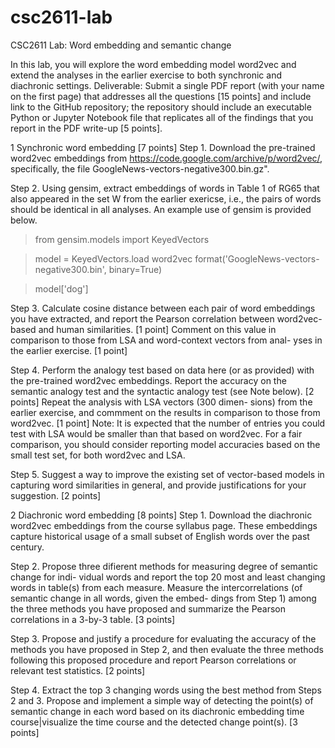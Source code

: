 # csc2611-lab

CSC2611 Lab: Word embedding and semantic change

In this lab, you will explore the word embedding model word2vec and extend the analyses
in the earlier exercise to both synchronic and diachronic settings. Deliverable: Submit a
single PDF report (with your name on the first page) that addresses all the questions [15
points] and include link to the GitHub repository; the repository should include an executable
Python or Jupyter Notebook file that replicates all of the findings that you report in the
PDF write-up [5 points].

1 Synchronic word embedding [7 points]
Step 1. Download the pre-trained word2vec embeddings from https://code.google.com/archive/p/word2vec/, specifically, the file GoogleNews-vectors-negative300.bin.gz".

Step 2. Using gensim, extract embeddings of words in Table 1 of RG65 that also appeared in
the set W from the earlier exericse, i.e., the pairs of words should be identical in all analyses.
An example use of gensim is provided below.
> from gensim.models import KeyedVectors

> model = KeyedVectors.load word2vec format('GoogleNews-vectors-negative300.bin',
binary=True)

> model['dog']

Step 3. Calculate cosine distance between each pair of word embeddings you have extracted,
and report the Pearson correlation between word2vec-based and human similarities. [1 point]
Comment on this value in comparison to those from LSA and word-context vectors from anal-
yses in the earlier exercise. [1 point]

Step 4. Perform the analogy test based on data here (or as provided) with the pre-trained
word2vec embeddings. Report the accuracy on the semantic analogy test and the syntactic
analogy test (see Note below). [2 points] Repeat the analysis with LSA vectors (300 dimen-
sions) from the earlier exercise, and commment on the results in comparison to those from
word2vec. [1 point] Note: It is expected that the number of entries you could test with LSA
would be smaller than that based on word2vec. For a fair comparison, you should consider
reporting model accuracies based on the small test set, for both word2vec and LSA.

Step 5. Suggest a way to improve the existing set of vector-based models in capturing word
similarities in general, and provide justifications for your suggestion. [2 points]

2 Diachronic word embedding [8 points]
Step 1. Download the diachronic word2vec embeddings from the course syllabus page. These
embeddings capture historical usage of a small subset of English words over the past century.

Step 2. Propose three difierent methods for measuring degree of semantic change for indi-
vidual words and report the top 20 most and least changing words in table(s) from each
measure. Measure the intercorrelations (of semantic change in all words, given the embed-
dings from Step 1) among the three methods you have proposed and summarize the Pearson
correlations in a 3-by-3 table. [3 points]

Step 3. Propose and justify a procedure for evaluating the accuracy of the methods you have
proposed in Step 2, and then evaluate the three methods following this proposed procedure
and report Pearson correlations or relevant test statistics. [2 points]

Step 4. Extract the top 3 changing words using the best method from Steps 2 and 3. Propose
and implement a simple way of detecting the point(s) of semantic change in each word based
on its diachronic embedding time course|visualize the time course and the detected change
point(s). [3 points]

